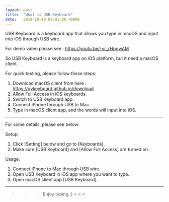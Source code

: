 ```yaml
---
layout: post
title:  "What is USB Keyboard"
date:   2018-10-10 02:01:00 +0800
---
```



USB Keyboard is a keyboard app that allows you type in macOS and input into iOS through USB wire.

For demo video please see : <https://youtu.be/-vr_rHpgwAM>

So USB Keyboard is a keyboard app on iOS platform, but it need a macOS client.

For quick testing, please follow these steps:

1. Download macOS client from here : https://qvkeyboard.github.io/download
2. Allow Full Access in iOS keyboards.
3. Switch to USB Keyboard app.
4. Connect iPhone through USB to Mac.
5. Type in macOS client app, and the words will input into iOS.

---

For some details, please see below:

Setup:
1. Click [Setting] below and go to [Keyboards].
2. Make sure [USB Keyboard] and [Allow Full Access] are turned on.

Usage:
1. Connect iPhone to Mac through USB wire.
2. Open USB Keyboard in iOS app where you want to type.
3. Open macOS client app [USB Keyboard].

---

> > > Enjoy typing :)  < < <


